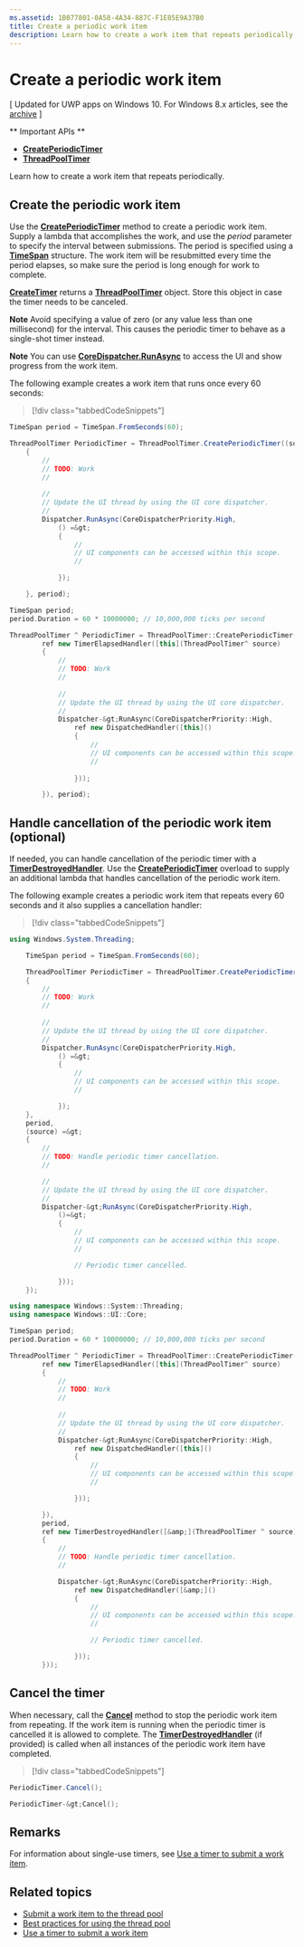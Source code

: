 ```yaml
---
ms.assetid: 1B077801-0A58-4A34-887C-F1E85E9A37B0
title: Create a periodic work item
description: Learn how to create a work item that repeats periodically.
---
```

# Create a periodic work item

\[ Updated for UWP apps on Windows 10. For Windows 8.x articles, see the [archive](http://go.microsoft.com/fwlink/p/?linkid=619132) \]

** Important APIs **

-   [**CreatePeriodicTimer**](https://msdn.microsoft.com/library/windows/apps/Hh967915)
-   [**ThreadPoolTimer**](https://msdn.microsoft.com/library/windows/apps/BR230587)

Learn how to create a work item that repeats periodically.

## Create the periodic work item

Use the [**CreatePeriodicTimer**](https://msdn.microsoft.com/library/windows/apps/Hh967915) method to create a periodic work item. Supply a lambda that accomplishes the work, and use the *period* parameter to specify the interval between submissions. The period is specified using a [**TimeSpan**](https://msdn.microsoft.com/library/windows/apps/BR225996) structure. The work item will be resubmitted every time the period elapses, so make sure the period is long enough for work to complete.

[**CreateTimer**](https://msdn.microsoft.com/en-us/library/windows/apps/windows.system.threading.threadpooltimer.createtimer.aspx) returns a [**ThreadPoolTimer**](https://msdn.microsoft.com/library/windows/apps/BR230587) object. Store this object in case the timer needs to be canceled.

**Note**  Avoid specifying a value of zero (or any value less than one millisecond) for the interval. This causes the periodic timer to behave as a single-shot timer instead.

**Note**  You can use [**CoreDispatcher.RunAsync**](https://msdn.microsoft.com/library/windows/apps/Hh750317) to access the UI and show progress from the work item.

The following example creates a work item that runs once every 60 seconds:

> [!div class="tabbedCodeSnippets"]
```csharp
TimeSpan period = TimeSpan.FromSeconds(60);

ThreadPoolTimer PeriodicTimer = ThreadPoolTimer.CreatePeriodicTimer((source) =&gt;
    {
        // 
        // TODO: Work
        // 
        
        // 
        // Update the UI thread by using the UI core dispatcher.
        // 
        Dispatcher.RunAsync(CoreDispatcherPriority.High,
            () =&gt;
            {
                // 
                // UI components can be accessed within this scope.
                // 

            });

    }, period);
```
``` cpp
TimeSpan period;
period.Duration = 60 * 10000000; // 10,000,000 ticks per second

ThreadPoolTimer ^ PeriodicTimer = ThreadPoolTimer::CreatePeriodicTimer(
        ref new TimerElapsedHandler([this](ThreadPoolTimer^ source)
        {
            // 
            // TODO: Work
            // 
            
            // 
            // Update the UI thread by using the UI core dispatcher.
            // 
            Dispatcher-&gt;RunAsync(CoreDispatcherPriority::High,
                ref new DispatchedHandler([this]()
                {
                    // 
                    // UI components can be accessed within this scope.
                    // 
                        
                }));

        }), period);
```

## Handle cancellation of the periodic work item (optional)

If needed, you can handle cancellation of the periodic timer with a [**TimerDestroyedHandler**](https://msdn.microsoft.com/library/windows/apps/Hh967926). Use the [**CreatePeriodicTimer**](https://msdn.microsoft.com/library/windows/apps/Hh967915) overload to supply an additional lambda that handles cancellation of the periodic work item.

The following example creates a periodic work item that repeats every 60 seconds and it also supplies a cancellation handler:

> [!div class="tabbedCodeSnippets"]
``` csharp
using Windows.System.Threading;

    TimeSpan period = TimeSpan.FromSeconds(60);

    ThreadPoolTimer PeriodicTimer = ThreadPoolTimer.CreatePeriodicTimer((source) =&gt;
    {
        // 
        // TODO: Work
        // 
        
        // 
        // Update the UI thread by using the UI core dispatcher.
        // 
        Dispatcher.RunAsync(CoreDispatcherPriority.High,
            () =&gt;
            {
                // 
                // UI components can be accessed within this scope.
                // 

            });
    },
    period,
    (source) =&gt;
    {
        // 
        // TODO: Handle periodic timer cancellation.
        // 

        // 
        // Update the UI thread by using the UI core dispatcher.
        // 
        Dispatcher-&gt;RunAsync(CoreDispatcherPriority.High,
            ()=&gt;
            {
                // 
                // UI components can be accessed within this scope.
                //                 

                // Periodic timer cancelled.

            }));
    });
```
``` cpp
using namespace Windows::System::Threading;
using namespace Windows::UI::Core;

TimeSpan period;
period.Duration = 60 * 10000000; // 10,000,000 ticks per second

ThreadPoolTimer ^ PeriodicTimer = ThreadPoolTimer::CreatePeriodicTimer(
        ref new TimerElapsedHandler([this](ThreadPoolTimer^ source)
        {
            // 
            // TODO: Work
            // 
                
            // 
            // Update the UI thread by using the UI core dispatcher.
            // 
            Dispatcher-&gt;RunAsync(CoreDispatcherPriority::High,
                ref new DispatchedHandler([this]()
                {
                    // 
                    // UI components can be accessed within this scope.
                    // 

                }));

        }),
        period,
        ref new TimerDestroyedHandler([&amp;](ThreadPoolTimer ^ source)
        {
            // 
            // TODO: Handle periodic timer cancellation.
            // 

            Dispatcher-&gt;RunAsync(CoreDispatcherPriority::High,
                ref new DispatchedHandler([&amp;]()
                {
                    // 
                    // UI components can be accessed within this scope.
                    // 

                    // Periodic timer cancelled.

                }));
        }));
```
## Cancel the timer

When necessary, call the [**Cancel**](https://msdn.microsoft.com/en-us/library/windows/apps/windows.system.threading.threadpooltimer.cancel.aspx) method to stop the periodic work item from repeating. If the work item is running when the periodic timer is cancelled it is allowed to complete. The [**TimerDestroyedHandler**](https://msdn.microsoft.com/library/windows/apps/Hh967926) (if provided) is called when all instances of the periodic work item have completed.

> [!div class="tabbedCodeSnippets"]
``` csharp
PeriodicTimer.Cancel();
```
``` cpp
PeriodicTimer-&gt;Cancel();
```

## Remarks

For information about single-use timers, see [Use a timer to submit a work item](use-a-timer-to-submit-a-work-item.md).

## Related topics

* [Submit a work item to the thread pool](submit-a-work-item-to-the-thread-pool.md)
* [Best practices for using the thread pool](best-practices-for-using-the-thread-pool.md)
* [Use a timer to submit a work item](use-a-timer-to-submit-a-work-item.md)
 



<!--HONumber=Jun16_HO1-->



